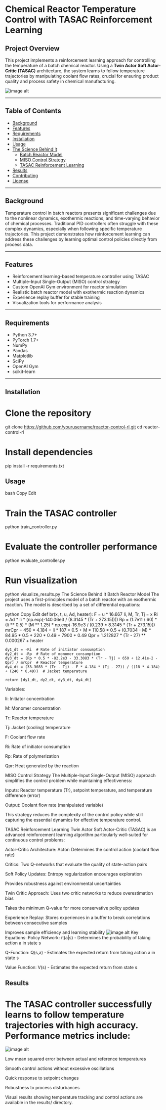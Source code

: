 # Chemical Reactor Temperature Control with TASAC Reinforcement Learning

## Project Overview
This project implements a reinforcement learning approach for controlling the temperature of a batch chemical reactor. Using a **Twin Actor Soft Actor-Critic (TASAC)** architecture, the system learns to follow temperature trajectories by manipulating coolant flow rates, crucial for ensuring product quality and process safety in chemical manufacturing.

![image alt](https://github.com/Kritika896/TASAC/blob/main/result.png?raw=true)

---

## Table of Contents
- [Background](#background)
- [Features](#features)
- [Requirements](#requirements)
- [Installation](#installation)
- [Usage](#usage)
- [The Science Behind It](#the-science-behind-it)
  - [Batch Reactor Model](#batch-reactor-model)
  - [MISO Control Strategy](#miso-control-strategy)
  - [TASAC Reinforcement Learning](#tasac-reinforcement-learning)
- [Results](#results)
- [Contributing](#contributing)
- [License](#license)

---

## Background
Temperature control in batch reactors presents significant challenges due to the nonlinear dynamics, exothermic reactions, and time-varying behavior of chemical processes. Traditional PID controllers often struggle with these complex dynamics, especially when following specific temperature trajectories. This project demonstrates how reinforcement learning can address these challenges by learning optimal control policies directly from process data.

---

## Features
- Reinforcement learning-based temperature controller using TASAC  
- Multiple-Input Single-Output (MISO) control strategy  
- Custom OpenAI Gym environment for reactor simulation  
- Realistic batch reactor model with exothermic reaction dynamics  
- Experience replay buffer for stable training  
- Visualization tools for performance analysis  

---

## Requirements
- Python 3.7+  
- PyTorch 1.7+  
- NumPy  
- Pandas  
- Matplotlib  
- SciPy  
- OpenAI Gym  
- scikit-learn  

---

## Installation 
# Clone the repository
git clone https://github.com/yourusername/reactor-control-rl.git
cd reactor-control-rl

# Install dependencies
pip install -r requirements.txt

## Usage
bash
Copy
Edit
# Train the TASAC controller
python train_controller.py

# Evaluate the controller performance
python evaluate_controller.py

# Run visualization
python visualize_results.py
The Science Behind It
Batch Reactor Model
The project uses a first-principles model of a batch reactor with an exothermic reaction. The model is described by a set of differential equations:

python
Copy
Edit
def br(x, t, u, Ad, heater):
    F = u * 16.667
    Ii, M, Tr, Tj = x
    Ri = Ad * Ii * (np.exp(-140.06e3 / (8.3145 * (Tr + 273.15))))
    Rp = (1.7e11 / 60) * (Ii ** 0.5) * (M ** 1.25) * np.exp(-16.9e3 / (0.239 * 8.3145 * (Tr + 273.15)))
    mrCpr = 450 * 4.184 + Ii * 187 * 0.5 + M * 110.58 * 0.5 + (0.7034 - M) * 84.95 * 0.5 + 220 * 0.49 + 7900 * 0.49
    Qpr = 1.212827 * (Tr - 27) ** 0.000267 + heater

    dy1_dt = -Ri  # Rate of initiator consumption
    dy2_dt = -Rp  # Rate of monomer consumption
    dy3_dt = (Rp * 0.5 * -82.2e3 - 33.3083 * (Tr - Tj) + 650 + 12.41e-2 - Qpr) / mrCpr  # Reactor temperature
    dy4_dt = (33.3083 * (Tr - Tj) - F * 4.184 * (Tj - 27)) / ((18 * 4.184) + (240 * 0.49))  # Jacket temperature

    return [dy1_dt, dy2_dt, dy3_dt, dy4_dt]
Variables:

Ii: Initiator concentration

M: Monomer concentration

Tr: Reactor temperature

Tj: Jacket (cooling) temperature

F: Coolant flow rate

Ri: Rate of initiator consumption

Rp: Rate of polymerization

Qpr: Heat generated by the reaction

MISO Control Strategy
The Multiple-Input Single-Output (MISO) approach simplifies the control problem while maintaining effectiveness:

Inputs: Reactor temperature (Tr), setpoint temperature, and temperature difference (error)

Output: Coolant flow rate (manipulated variable)

This strategy reduces the complexity of the control policy while still capturing the essential dynamics for effective temperature control.

TASAC Reinforcement Learning
Twin Actor Soft Actor-Critic (TASAC) is an advanced reinforcement learning algorithm particularly well-suited for continuous control problems:

Actor-Critic Architecture:
Actor: Determines the control action (coolant flow rate)

Critics: Two Q-networks that evaluate the quality of state-action pairs

Soft Policy Updates:
Entropy regularization encourages exploration

Provides robustness against environmental uncertainties

Twin Critic Approach:
Uses two critic networks to reduce overestimation bias

Takes the minimum Q-value for more conservative policy updates

Experience Replay:
Stores experiences in a buffer to break correlations between consecutive samples

Improves sample efficiency and learning stability
![image alt]()
Key Equations:
Policy Network: π(a|s) - Determines the probability of taking action a in state s

Q-Function: Q(s,a) - Estimates the expected return from taking action a in state s

Value Function: V(s) - Estimates the expected return from state s


## Results
# The TASAC controller successfully learns to follow temperature trajectories with high accuracy. Performance metrics include:
![image alt](https://github.com/Kritika896/TASAC/blob/main/result.png?raw=true)

Low mean squared error between actual and reference temperatures

Smooth control actions without excessive oscillations

Quick response to setpoint changes

Robustness to process disturbances

Visual results showing temperature tracking and control actions are available in the results/ directory.
